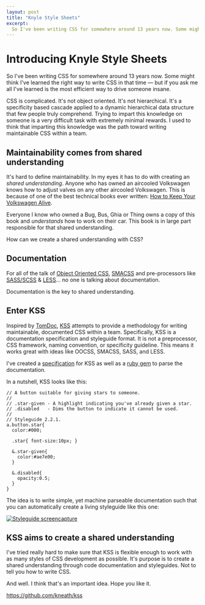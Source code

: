 ```yaml
---
layout: post
title: "Knyle Style Sheets"
excerpt:
  So I've been writing CSS for somewhere around 13 years now. Some might think I've learned the right way to write CSS in that time — but if you ask me all I've learned is the most efficient way to drive someone insane.
---
```


# Introducing Knyle Style Sheets

So I've been writing CSS for somewhere around 13 years now. Some might think I've learned the right way to write CSS in that time — but if you ask me all I've learned is the most efficient way to drive someone insane.

CSS is complicated. It's not object oriented. It's not hierarchical. It's a specificity based cascade applied to a dynamic hierarchical data structure that few people truly comprehend. Trying to impart this knowledge on someone is a very difficult task with extremely minimal rewards. I used to think that imparting this knowledge was the path toward writing maintainable CSS within a team.

## Maintainability comes from shared understanding

It's hard to define maintainability. In my eyes it has to do with creating an *shared understanding*. Anyone who has owned an aircooled Volkswagen knows how to adjust valves on any other aircooled Volkswagen. This is because of one of the best technical books ever written: [How to Keep Your Volkswagen Alive](http://www.amazon.com/Keep-Volkswagen-Alive-Step-Step/dp/1566913101).

Everyone I know who owned a Bug, Bus, Ghia or Thing owns a copy of this book and *understands* how to work on their car. This book is in large part responsible for that shared understanding.

How can we create a shared understanding with CSS?

## Documentation

For all of the talk of [Object Oriented CSS](https://github.com/stubbornella/oocss/wiki), [SMACSS](http://smacss.com/) and pre-processors like [SASS/SCSS](http://sass-lang.com/) & [LESS](http://lesscss.org/)... no one is talking about documentation.

Documentation is the key to shared understanding.

## Enter KSS

Inspired by [TomDoc](http://tomdoc.org), [KSS](https://github.com/kneath/kss) attempts to provide a methodology for writing maintainable, documented CSS within a team. Specifically, KSS is a documentation specification and styleguide format. It is not a preprocessor, CSS framework, naming convention, or specificity guideline. This means it works great with ideas like OOCSS, SMACSS, SASS, and LESS.

I've created a [specification](https://github.com/kneath/kss/blob/master/SPEC.md) for KSS as well as a [ruby gem](https://rubygems.org/gems/kss) to parse the documentation.

In a nutshell, KSS looks like this:

    // A button suitable for giving stars to someone.
    //
    // .star-given - A highlight indicating you've already given a star.
    // .disabled   - Dims the button to indicate it cannot be used.
    //
    // Styleguide 2.2.1.
    a.button.star{
      color:#000;

      .star{ font-size:10px; }

      &.star-given{
        color:#ae7e00;
      }

      &.disabled{
        opacity:0.5;
      }
    }

The idea is to write simple, yet machine parseable documentation such that you can automatically create a living styleguide like this one:

<div class="figure">
<a href="http://assets.warpspire.com/images/kss/styleguide-full.png">
  <img src="http://assets.warpspire.com/images/kss/styleguide-thumb.png" alt="Styleguide screencapture" />
 </a>
</div>

## KSS aims to create a shared understanding

I've tried really hard to make sure that KSS is flexible enough to work with as many styles of CSS development as possible. It's purpose is to create a shared understanding through code documentation and styleguides. Not to tell you how to write CSS.

And well. I think that's an important idea. Hope you like it.

<https://github.com/kneath/kss>